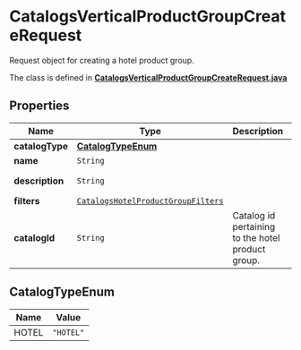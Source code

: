 

# CatalogsVerticalProductGroupCreateRequest

Request object for creating a hotel product group.

The class is defined in **[CatalogsVerticalProductGroupCreateRequest.java](../../src/main/java/org/openapitools/model/CatalogsVerticalProductGroupCreateRequest.java)**

## Properties

Name | Type | Description | Notes
------------ | ------------- | ------------- | -------------
**catalogType** | [**CatalogTypeEnum**](#CatalogTypeEnum) |  | 
**name** | `String` |  | 
**description** | `String` |  |  [optional property]
**filters** | [`CatalogsHotelProductGroupFilters`](CatalogsHotelProductGroupFilters.md) |  | 
**catalogId** | `String` | Catalog id pertaining to the hotel product group. | 

## CatalogTypeEnum

Name | Value
---- | -----
HOTEL | `"HOTEL"`






